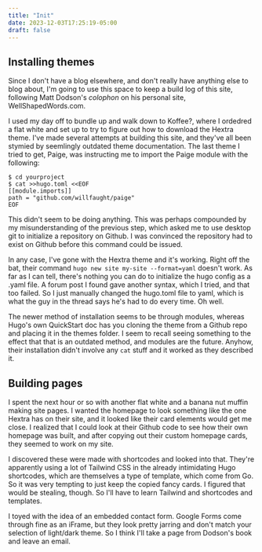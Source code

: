 ```yaml
---
title: "Init"
date: 2023-12-03T17:25:19-05:00
draft: false
---
```


## Installing themes

Since I don't have a blog elsewhere, and don't really have anything else to blog about, I'm going to use this space to keep a build log of this site, following Matt Dodson's *colophon* on his personal site, WellShapedWords.com. 

I used my day off to bundle up and walk down to Koffee?, where I ordedred a flat white and set up to try to figure out how to download the Hextra theme. I've made several attempts at building this site, and they've all been stymied by seemlingly outdated theme documentation. The last theme I tried to get, Paige, was instructing me to import the Paige module with the following:

```
$ cd yourproject
$ cat >>hugo.toml <<EOF
[[module.imports]]
path = "github.com/willfaught/paige"
EOF
```

This didn't seem to be doing anything. This was perhaps compounded by my misunderstanding of the previous step, which asked me to use desktop git to initialize a repository on Github. I was convinced the repository had to exist on Github before this command could be issued. 

In any case, I've gone with the Hextra theme and it's working. Right off the bat, their command `hugo new site my-site --format=yaml` doesn't work. As far as I can tell, there's nothing you can do to initialize the hugo config as a .yaml file. A forum post I found gave another syntax, which I tried, and that too failed. So I just manually changed the hugo.toml file to yaml, which is what the guy in the thread says he's had to do every time. Oh well.

The newer method of installation seems to be through modules, whereas Hugo's own QuickStart doc has you cloning the theme from a Github repo and placing it in the themes folder. I seem to recall seeing something to the effect that that is an outdated method, and modules are the future. Anyhow, their installation didn't involve any `cat` stuff and it worked as they described it.

## Building pages

I spent the next hour or so with another flat white and a banana nut muffin making site pages. I wanted the homepage to look something like the one Hextra has on their site, and it looked like their card elements would get me close. I realized that I could look at their Github code to see how their own homepage was built, and after copying out their custom homepage cards, they seemed to work on my site. 

I discovered these were made with shortcodes and looked into that. They're apparently using a lot of Tailwind CSS in the already intimidating Hugo shortcodes, which are themselves a type of template, which come from Go. So it was very tempting to just keep the copied fancy cards. I figured that would be stealing, though. So I'll have to learn Tailwind and shortcodes and templates.

I toyed with the idea of an embedded contact form. Google Forms come through fine as an iFrame, but they look pretty jarring and don't match your selection of light/dark theme. So I think I'll take a page from Dodson's book and leave an email. 


